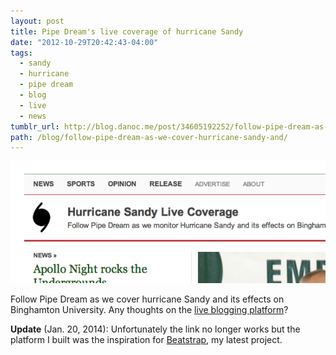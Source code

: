 ```yaml
---
layout: post
title: Pipe Dream's live coverage of hurricane Sandy
date: "2012-10-29T20:42:43-04:00"
tags:
  - sandy
  - hurricane
  - pipe dream
  - blog
  - live
  - news
tumblr_url: http://blog.danoc.me/post/34605192252/follow-pipe-dream-as-we-cover-hurricane-sandy-and
path: /blog/follow-pipe-dream-as-we-cover-hurricane-sandy-and/
---
```


![Pipe Dream hurricane Sandy coverage teaser](./pipe-dream-hurricane-sandy-coverage.png)

Follow Pipe Dream as we cover hurricane Sandy and its effects on Binghamton University. Any thoughts on the [live blogging platform](http://www.bupipedream.com/live/storm/)?

**Update** (Jan. 20, 2014): Unfortunately the link no longer works but the platform I built was the inspiration for [Beatstrap](http://beatstrap.me/), my latest project.
